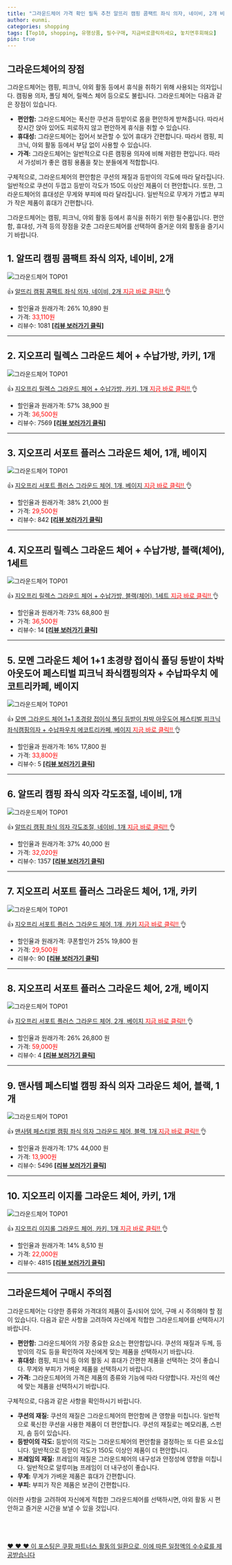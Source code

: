 ```yaml
---
title: "그라운드체어 가격 확인 필독 추천 알뜨리 캠핑 콤팩트 좌식 의자, 네이비, 2개 비교 장점 구매가이드"
author: eunmi.
categories: shopping
tags: [Top10, shopping, 유행상품, 필수구매, 지금바로클릭하세요, 놓치면후회해요]
pin: true
---
```

## 그라운드체어의 장점

그라운드체어는 캠핑, 피크닉, 야외 활동 등에서 휴식을 취하기 위해 사용되는 의자입니다. 캠핑용 의자, 폴딩 체어, 릴렉스 체어 등으로도 불립니다. 그라운드체어는 다음과 같은 장점이 있습니다.

* **편안함:** 그라운드체어는 푹신한 쿠션과 등받이로 몸을 편안하게 받쳐줍니다. 따라서 장시간 앉아 있어도 피로하지 않고 편안하게 휴식을 취할 수 있습니다.
* **휴대성:** 그라운드체어는 접어서 보관할 수 있어 휴대가 간편합니다. 따라서 캠핑, 피크닉, 야외 활동 등에서 부담 없이 사용할 수 있습니다.
* **가격:** 그라운드체어는 일반적으로 다른 캠핑용 의자에 비해 저렴한 편입니다. 따라서 가성비가 좋은 캠핑 용품을 찾는 분들에게 적합합니다.

구체적으로, 그라운드체어의 편안함은 쿠션의 재질과 등받이의 각도에 따라 달라집니다. 일반적으로 쿠션이 두껍고 등받이 각도가 150도 이상인 제품이 더 편안합니다. 또한, 그라운드체어의 휴대성은 무게와 부피에 따라 달라집니다. 일반적으로 무게가 가볍고 부피가 작은 제품이 휴대가 간편합니다.

그라운드체어는 캠핑, 피크닉, 야외 활동 등에서 휴식을 취하기 위한 필수품입니다. 편안함, 휴대성, 가격 등의 장점을 갖춘 그라운드체어를 선택하여 즐거운 야외 활동을 즐기시기 바랍니다.

   

## 1. 알뜨리 캠핑 콤팩트 좌식 의자, 네이비, 2개

![그라운드체어 TOP01](https://thumbnail8.coupangcdn.com/thumbnails/remote/230x230ex/image/retail/images/2020/06/08/20/8/9a03fbf3-4227-4a4c-aadf-abf71589429d.jpg)


👍 [알뜨리 캠핑 콤팩트 좌식 의자, 네이비, 2개 <font color=red> 지금 바로 클릭!! </font> ](https://link.coupang.com/re/AFFSDP?lptag=AF3617701&subid=GithubCoopas&pageKey=1703943399&traceid=V0-153&itemId=2899697032&vendorItemId=70888664636) 👌 


- 할인율과 원래가격: 26%  10,890   원
- 가격: <span style='color:red'>33,110원</span>
- 리뷰수: 1081  [**[리뷰 보러가기 클릭]**](https://link.coupang.com/re/AFFSDP?lptag=AF3617701&subid=GithubCoopas&pageKey=1703943399&traceid=V0-153&itemId=2899697032&vendorItemId=70888664636)

---


   

## 2. 지오프리 릴렉스 그라운드 체어 + 수납가방, 카키, 1개

![그라운드체어 TOP01](https://thumbnail10.coupangcdn.com/thumbnails/remote/230x230ex/image/retail/images/2022/09/26/18/7/ec3b857b-674a-43f2-8755-a0865285a03b.jpg)


👍 [지오프리 릴렉스 그라운드 체어 + 수납가방, 카키, 1개 <font color=red> 지금 바로 클릭!! </font> ](https://link.coupang.com/re/AFFSDP?lptag=AF3617701&subid=GithubCoopas&pageKey=6807608660&traceid=V0-153&itemId=16061262388&vendorItemId=83264525655) 👌 


- 할인율과 원래가격: 57%  38,900   원
- 가격: <span style='color:red'>36,500원</span>
- 리뷰수: 7569  [**[리뷰 보러가기 클릭]**](https://link.coupang.com/re/AFFSDP?lptag=AF3617701&subid=GithubCoopas&pageKey=6807608660&traceid=V0-153&itemId=16061262388&vendorItemId=83264525655)

---


   

## 3. 지오프리 서포트 플러스 그라운드 체어, 1개, 베이지

![그라운드체어 TOP01](https://thumbnail7.coupangcdn.com/thumbnails/remote/230x230ex/image/retail/images/2022/12/08/16/4/8c8a4e46-408d-4595-adf2-35a792d67352.jpg)


👍 [지오프리 서포트 플러스 그라운드 체어, 1개, 베이지 <font color=red> 지금 바로 클릭!! </font> ](https://link.coupang.com/re/AFFSDP?lptag=AF3617701&subid=GithubCoopas&pageKey=7558825811&traceid=V0-153&itemId=19909365784&vendorItemId=84219061814) 👌 


- 할인율과 원래가격: 38%  21,000   원
- 가격: <span style='color:red'>29,500원</span>
- 리뷰수: 842  [**[리뷰 보러가기 클릭]**](https://link.coupang.com/re/AFFSDP?lptag=AF3617701&subid=GithubCoopas&pageKey=7558825811&traceid=V0-153&itemId=19909365784&vendorItemId=84219061814)

---


   

## 4. 지오프리 릴렉스 그라운드 체어 + 수납가방, 블랙(체어), 1세트

![그라운드체어 TOP01](https://thumbnail8.coupangcdn.com/thumbnails/remote/230x230ex/image/retail/images/4266487852839635-2414ae0b-e2bc-4fcf-aa52-18afda52695a.jpg)


👍 [지오프리 릴렉스 그라운드 체어 + 수납가방, 블랙(체어), 1세트 <font color=red> 지금 바로 클릭!! </font> ](https://link.coupang.com/re/AFFSDP?lptag=AF3617701&subid=GithubCoopas&pageKey=6807608660&traceid=V0-153&itemId=15998232863&vendorItemId=81865334478) 👌 


- 할인율과 원래가격: 73%  68,800   원
- 가격: <span style='color:red'>36,500원</span>
- 리뷰수: 14  [**[리뷰 보러가기 클릭]**](https://link.coupang.com/re/AFFSDP?lptag=AF3617701&subid=GithubCoopas&pageKey=6807608660&traceid=V0-153&itemId=15998232863&vendorItemId=81865334478)

---


   

## 5. 모멘 그라운드 체어 1+1 초경량 접이식 폴딩 등받이 차박 아웃도어 페스티벌 피크닉 좌식캠핑의자 + 수납파우치 에코트리카페, 베이지

![그라운드체어 TOP01](https://thumbnail10.coupangcdn.com/thumbnails/remote/230x230ex/image/vendor_inventory/fb01/91d410a29bc98571be02ec429664f41ac53f1581d158420900b2728b0343.jpg)


👍 [모멘 그라운드 체어 1+1 초경량 접이식 폴딩 등받이 차박 아웃도어 페스티벌 피크닉 좌식캠핑의자 + 수납파우치 에코트리카페, 베이지 <font color=red> 지금 바로 클릭!! </font> ](https://link.coupang.com/re/AFFSDP?lptag=AF3617701&subid=GithubCoopas&pageKey=7614375589&traceid=V0-153&itemId=20173780872&vendorItemId=87186348255) 👌 


- 할인율과 원래가격: 16%  17,800   원
- 가격: <span style='color:red'>33,800원</span>
- 리뷰수: 5  [**[리뷰 보러가기 클릭]**](https://link.coupang.com/re/AFFSDP?lptag=AF3617701&subid=GithubCoopas&pageKey=7614375589&traceid=V0-153&itemId=20173780872&vendorItemId=87186348255)

---


   

## 6. 알뜨리 캠핑 좌식 의자 각도조절, 네이비, 1개

![그라운드체어 TOP01](https://thumbnail8.coupangcdn.com/thumbnails/remote/230x230ex/image/retail/images/2020/05/26/13/1/0a1c1229-6057-4bdf-9a0f-3194c2840843.jpg)


👍 [알뜨리 캠핑 좌식 의자 각도조절, 네이비, 1개 <font color=red> 지금 바로 클릭!! </font> ](https://link.coupang.com/re/AFFSDP?lptag=AF3617701&subid=GithubCoopas&pageKey=1648952405&traceid=V0-153&itemId=2809608097&vendorItemId=70799167137) 👌 


- 할인율과 원래가격: 37%  40,000   원
- 가격: <span style='color:red'>32,020원</span>
- 리뷰수: 1357  [**[리뷰 보러가기 클릭]**](https://link.coupang.com/re/AFFSDP?lptag=AF3617701&subid=GithubCoopas&pageKey=1648952405&traceid=V0-153&itemId=2809608097&vendorItemId=70799167137)

---


   

## 7. 지오프리 서포트 플러스 그라운드 체어, 1개, 카키

![그라운드체어 TOP01](https://thumbnail8.coupangcdn.com/thumbnails/remote/230x230ex/image/retail/images/2022/12/08/16/1/8e0be948-738c-4fa8-b8ec-c748bef35d0d.jpg)


👍 [지오프리 서포트 플러스 그라운드 체어, 1개, 카키 <font color=red> 지금 바로 클릭!! </font> ](https://link.coupang.com/re/AFFSDP?lptag=AF3617701&subid=GithubCoopas&pageKey=7558825811&traceid=V0-153&itemId=19909373356&vendorItemId=84219061799) 👌 


- 할인율과 원래가격: 쿠폰할인가 25%  19,800   원
- 가격: <span style='color:red'>29,500원</span>
- 리뷰수: 90  [**[리뷰 보러가기 클릭]**](https://link.coupang.com/re/AFFSDP?lptag=AF3617701&subid=GithubCoopas&pageKey=7558825811&traceid=V0-153&itemId=19909373356&vendorItemId=84219061799)

---


   

## 8. 지오프리 서포트 플러스 그라운드 체어, 2개, 베이지

![그라운드체어 TOP01](https://thumbnail6.coupangcdn.com/thumbnails/remote/230x230ex/image/retail/images/656157394318520-69a33941-c9f7-4430-8f85-b15c68c76eb3.jpg)


👍 [지오프리 서포트 플러스 그라운드 체어, 2개, 베이지 <font color=red> 지금 바로 클릭!! </font> ](https://link.coupang.com/re/AFFSDP?lptag=AF3617701&subid=GithubCoopas&pageKey=7558825811&traceid=V0-153&itemId=19537497516&vendorItemId=86645839219) 👌 


- 할인율과 원래가격: 26%  26,800   원
- 가격: <span style='color:red'>59,000원</span>
- 리뷰수: 4  [**[리뷰 보러가기 클릭]**](https://link.coupang.com/re/AFFSDP?lptag=AF3617701&subid=GithubCoopas&pageKey=7558825811&traceid=V0-153&itemId=19537497516&vendorItemId=86645839219)

---


   

## 9. 맨사템 페스티벌 캠핑 좌식 의자 그라운드 체어, 블랙, 1개

![그라운드체어 TOP01](https://thumbnail8.coupangcdn.com/thumbnails/remote/230x230ex/image/vendor_inventory/971a/c4115d62bcdc5855b8027c2a9c3ecdca04df8cd2898e866ca98f57f9031d.jpg)


👍 [맨사템 페스티벌 캠핑 좌식 의자 그라운드 체어, 블랙, 1개 <font color=red> 지금 바로 클릭!! </font> ](https://link.coupang.com/re/AFFSDP?lptag=AF3617701&subid=GithubCoopas&pageKey=7611272750&traceid=V0-153&itemId=20223612346&vendorItemId=87237928014) 👌 


- 할인율과 원래가격: 17%  44,000   원
- 가격: <span style='color:red'>13,900원</span>
- 리뷰수: 5496  [**[리뷰 보러가기 클릭]**](https://link.coupang.com/re/AFFSDP?lptag=AF3617701&subid=GithubCoopas&pageKey=7611272750&traceid=V0-153&itemId=20223612346&vendorItemId=87237928014)

---


   

## 10. 지오프리 이지롤 그라운드 체어, 카키, 1개

![그라운드체어 TOP01](https://thumbnail6.coupangcdn.com/thumbnails/remote/230x230ex/image/retail/images/2023/03/15/9/3/fc3a5d0d-0632-4fb5-bcec-8c0ac2adc3ec.jpg)


👍 [지오프리 이지롤 그라운드 체어, 카키, 1개 <font color=red> 지금 바로 클릭!! </font> ](https://link.coupang.com/re/AFFSDP?lptag=AF3617701&subid=GithubCoopas&pageKey=7198333431&traceid=V0-153&itemId=18189543612&vendorItemId=85338345585) 👌 


- 할인율과 원래가격: 14%  8,510   원
- 가격: <span style='color:red'>22,000원</span>
- 리뷰수: 4815  [**[리뷰 보러가기 클릭]**](https://link.coupang.com/re/AFFSDP?lptag=AF3617701&subid=GithubCoopas&pageKey=7198333431&traceid=V0-153&itemId=18189543612&vendorItemId=85338345585)

---
## 그라운드체어 구매시 주의점

그라운드체어는 다양한 종류와 가격대의 제품이 출시되어 있어, 구매 시 주의해야 할 점이 있습니다. 다음과 같은 사항을 고려하여 자신에게 적합한 그라운드체어를 선택하시기 바랍니다.

* ****편안함**:** 그라운드체어의 가장 중요한 요소는 편안함입니다. 쿠션의 재질과 두께, 등받이의 각도 등을 확인하여 자신에게 맞는 제품을 선택하시기 바랍니다.
* ****휴대성**:** 캠핑, 피크닉 등 야외 활동 시 휴대가 간편한 제품을 선택하는 것이 좋습니다. 무게와 부피가 가벼운 제품을 선택하시기 바랍니다.
* ****가격**:** 그라운드체어의 가격은 제품의 종류와 기능에 따라 다양합니다. 자신의 예산에 맞는 제품을 선택하시기 바랍니다.

구체적으로, 다음과 같은 사항을 확인하시기 바랍니다.

* **쿠션의 재질:** 쿠션의 재질은 그라운드체어의 편안함에 큰 영향을 미칩니다. 일반적으로 푹신한 쿠션을 사용한 제품이 더 편안합니다. 쿠션의 재질로는 메모리폼, 스펀지, 솜 등이 있습니다.
* **등받이의 각도:** 등받이의 각도는 그라운드체어의 편안함을 결정하는 또 다른 요소입니다. 일반적으로 등받이 각도가 150도 이상인 제품이 더 편안합니다.
* **프레임의 재질:** 프레임의 재질은 그라운드체어의 내구성과 안정성에 영향을 미칩니다. 일반적으로 알루미늄 프레임이 더 내구성이 좋습니다.
* **무게:** 무게가 가벼운 제품은 휴대가 간편합니다.
* **부피:** 부피가 작은 제품은 보관이 간편합니다.

이러한 사항을 고려하여 자신에게 적합한 그라운드체어를 선택하시면, 야외 활동 시 편안하고 즐거운 시간을 보낼 수 있을 것입니다.<br><br><br><br><br> [ ❤ ❤ ❤ 이 포스팅은 쿠팡 파트너스 활동의 일환으로, 이에 따른 일정액의 수수료를 제공받습니다](https://link.coupang.com/a/bcEFyh)